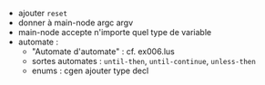 <!-- * Ajouter merge int et float. -->
<!-- * Ajouter merge ADT simple -->

* ajouter `reset`
* donner à main-node argc argv
* main-node accepte n'importe quel type de variable
* automate :
  - "Automate d'automate" : cf. ex006.lus
  - sortes automates : `until-then`, `until-continue`, `unless-then`
  - enums : cgen ajouter type decl
